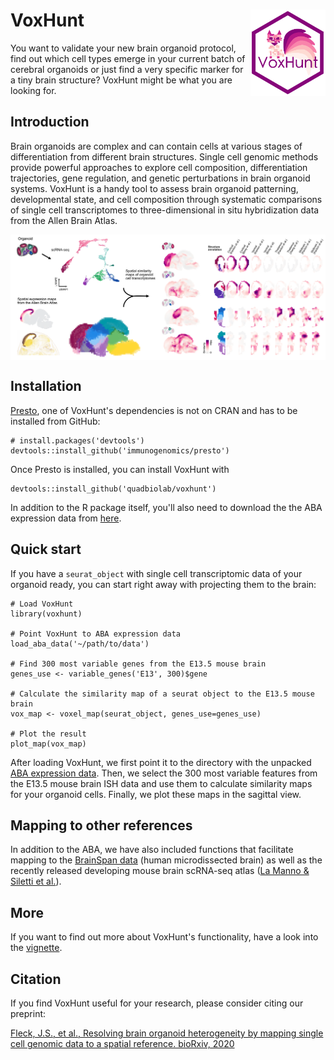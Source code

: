 # VoxHunt <img src="figures/logo.png" align="right" width="120" />


You want to validate your new brain organoid protocol, find out which cell types emerge in your current batch of cerebral organoids or just find a very specific marker for a tiny brain structure? VoxHunt might be what you are looking for.


## Introduction

Brain organoids are complex and can contain cells at various stages of differentiation from different brain structures. Single cell genomic methods provide powerful approaches to explore cell composition, differentiation trajectories, gene regulation, and genetic perturbations in brain organoid systems. VoxHunt is a handy tool to assess brain organoid patterning, developmental state, and cell composition through systematic comparisons of single cell transcriptomes to three-dimensional in situ hybridization data from the Allen Brain Atlas.

<img src="figures/abstract.png" align="center" />


## Installation

[Presto](https://github.com/immunogenomics/presto), one of VoxHunt's dependencies is not on CRAN and has to be installed from GitHub:

```{r}
# install.packages('devtools')
devtools::install_github('immunogenomics/presto')
```

Once Presto is installed, you can install VoxHunt with
```{r}
devtools::install_github('quadbiolab/voxhunt')
```

In addition to the R package itself, you'll also need to download the the ABA expression data from [here](http://dx.doi.org/10.17632/g4xg38mwcn.2).

## Quick start

If you have a `seurat_object` with single cell transcriptomic data of your organoid ready, you can start right away with projecting them to the brain:

```{r}
# Load VoxHunt
library(voxhunt)

# Point VoxHunt to ABA expression data
load_aba_data('~/path/to/data')

# Find 300 most variable genes from the E13.5 mouse brain
genes_use <- variable_genes('E13', 300)$gene

# Calculate the similarity map of a seurat object to the E13.5 mouse brain
vox_map <- voxel_map(seurat_object, genes_use=genes_use)

# Plot the result
plot_map(vox_map)
```
After loading VoxHunt, we first point it to the directory with the unpacked [ABA expression data](http://dx.doi.org/10.17632/g4xg38mwcn.1). Then, we select the 300 most variable features from the E13.5 mouse brain ISH data and use them to calculate similarity maps for your organoid cells. Finally, we plot these maps in the sagittal view.

## Mapping to other references

In addition to the ABA, we have also included functions that facilitate mapping to the [BrainSpan data](https://www.brainspan.org/) (human microdissected brain) as well as the recently released developing mouse brain scRNA-seq atlas ([La Manno & Siletti et al.](https://www.biorxiv.org/content/10.1101/2020.07.02.184051v1)).

## More

If you want to find out more about VoxHunt's functionality, have a look into the [vignette](http://htmlpreview.github.io/?https://github.com/quadbiolab/VoxHunt/blob/master/vignettes/getting_started.html).

## Citation

If you find VoxHunt useful for your research, please consider citing our preprint:

[Fleck, J.S., et al., Resolving brain organoid heterogeneity by mapping single cell genomic data to a spatial reference. bioRxiv, 2020](https://www.biorxiv.org/content/10.1101/2020.01.06.896282v1)
